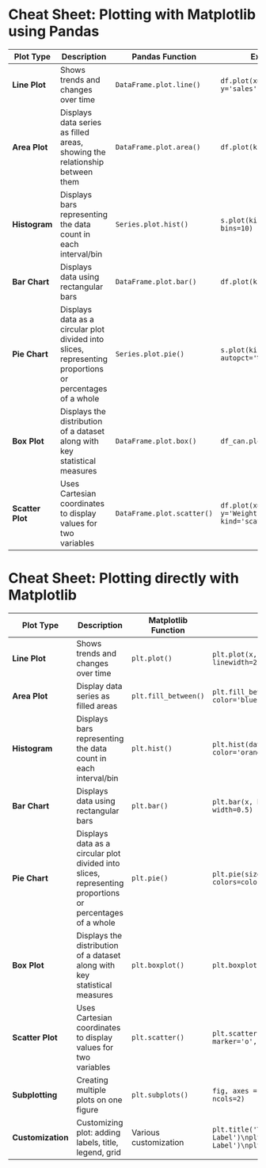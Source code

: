 # Cheat Sheet: Plotting with Matplotlib using Pandas

| **Plot Type**  | **Description**                                                                 | **Pandas Function**                          | **Example**                                             |
|-----------------|-------------------------------------------------------------------------------|----------------------------------------------|---------------------------------------------------------|
| **Line Plot**   | Shows trends and changes over time                                            | `DataFrame.plot.line()`                      | `df.plot(x='year', y='sales', kind='line')`             |
| **Area Plot**   | Displays data series as filled areas, showing the relationship between them   | `DataFrame.plot.area()`                      | `df.plot(kind='area')`                                  |
| **Histogram**   | Displays bars representing the data count in each interval/bin               | `Series.plot.hist()`                         | `s.plot(kind='hist', bins=10)`                          |
| **Bar Chart**   | Displays data using rectangular bars                                          | `DataFrame.plot.bar()`                       | `df.plot(kind='bar')`                                   |
| **Pie Chart**   | Displays data as a circular plot divided into slices, representing proportions or percentages of a whole | `Series.plot.pie()`                          | `s.plot(kind='pie', autopct='%1.1f%%')`                 |
| **Box Plot**    | Displays the distribution of a dataset along with key statistical measures    | `DataFrame.plot.box()`                       | `df_can.plot(kind='box')`                               |
| **Scatter Plot**| Uses Cartesian coordinates to display values for two variables               | `DataFrame.plot.scatter()`                   | `df.plot(x='Height', y='Weight', kind='scatter')`       |

# Cheat Sheet: Plotting directly with Matplotlib

| **Plot Type**     | **Description**                                                                 | **Matplotlib Function**    | **Example**                                                                 |
|--------------------|-------------------------------------------------------------------------------|-----------------------------|-----------------------------------------------------------------------------|
| **Line Plot**      | Shows trends and changes over time                                            | `plt.plot()`               | `plt.plot(x, y, color='red', linewidth=2)`                                  |
| **Area Plot**      | Display data series as filled areas                                           | `plt.fill_between()`       | `plt.fill_between(x, y1, y2, color='blue', alpha=0.5)`                      |
| **Histogram**      | Displays bars representing the data count in each interval/bin               | `plt.hist()`               | `plt.hist(data, bins=10, color='orange', edgecolor='black')`                |
| **Bar Chart**      | Displays data using rectangular bars                                          | `plt.bar()`                | `plt.bar(x, height, color='green', width=0.5)`                              |
| **Pie Chart**      | Displays data as a circular plot divided into slices, representing proportions or percentages of a whole | `plt.pie()`                | `plt.pie(sizes, labels=labels, colors=colors, explode=explode)`             |
| **Box Plot**       | Displays the distribution of a dataset along with key statistical measures    | `plt.boxplot()`            | `plt.boxplot(data, notch=True)`                                             |
| **Scatter Plot**   | Uses Cartesian coordinates to display values for two variables               | `plt.scatter()`            | `plt.scatter(x, y, color='purple', marker='o', s=50)`                       |
| **Subplotting**    | Creating multiple plots on one figure                                         | `plt.subplots()`           | `fig, axes = plt.subplots(nrows=2, ncols=2)`                                |
| **Customization**  | Customizing plot: adding labels, title, legend, grid                         | Various customization      | `plt.title('Title')\nplt.xlabel('X Label')\nplt.ylabel('Y Label')\nplt.legend()\nplt.grid(True)` |
